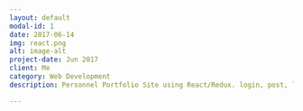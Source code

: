 ```yaml
---
layout: default
modal-id: 1
date: 2017-06-14
img: react.png
alt: image-alt
project-date: Jun 2017
client: Me
category: Web Development
description: Personnel Portfolio Site using React/Redux. login, post, like action module

---
```

